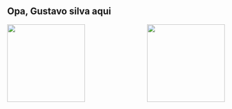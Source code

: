 ## Opa, Gustavo silva aqui

<div>
  
  <img  height="180em" src="https://github-readme-stats.vercel.app/api?username=gust17x&show_icons=true&theme=great-gatsby&include_all_commits=true&count_private=true"/>
  <img align="right" height="180em" src="https://github-readme-stats.vercel.app/api/top-langs/?username=gust17x&layout=compact&langs_count=16&theme=great-gatsby"/>
</div>
<br>
    


